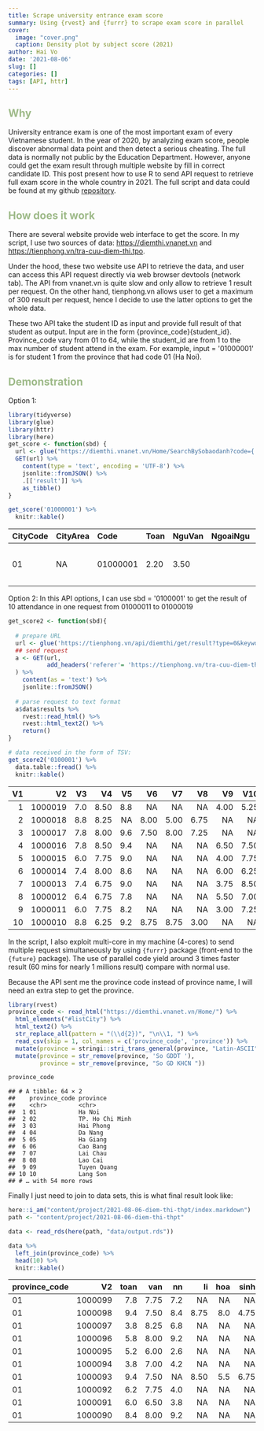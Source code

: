 ```yaml
---
title: Scrape university entrance exam score
summary: Using {rvest} and {furrr} to scrape exam score in parallel
cover: 
  image: "cover.png"
  caption: Density plot by subject score (2021)
author: Hai Vo
date: '2021-08-06'
slug: []
categories: []
tags: [API, httr]
---
```





## Why

University entrance exam is one of the most important exam of every Vietnamese student. In the year of 2020, by analyzing exam score, people discover abnormal data point and then detect a serious cheating. 
The full data is normally not public by the Education Department. However, anyone could get the exam result through multiple website by fill in correct candidate ID.
This post present how to use R to send API request to retrieve full exam score in the whole country in 2021. The full script and data could be found at my github [repository](https://github.com/vohai611/diemthi-thpt-2021). 

## How does it work
There are several website provide web interface to get the score. In my script, I use two sources of data:
https://diemthi.vnanet.vn and https://tienphong.vn/tra-cuu-diem-thi.tpo.

Under the hood, these two website use API to retrieve the data, and user can access this API request directly via web browser devtools (network tab). The API from vnanet.vn is quite slow and only allow to retrieve 1 result per request. On the other hand, tienphong.vn allows user to get a maximum of 300 result per request, hence I decide to use the latter options to get the whole data.

These two API take the student ID as input and provide full result of that student as output. Input are in the form {province_code}{student_id}. Province_code vary from 01 to 64, while the student_id are from 1 to the max number of student attend in the exam. For example, input = '01000001' is for student 1 from the province that had code 01 (Ha Noi).


## Demonstration
Option 1:

```r
library(tidyverse)
library(glue)
library(httr)
library(here)
get_score <- function(sbd) {
  url <- glue("https://diemthi.vnanet.vn/Home/SearchBySobaodanh?code={ sbd }&nam=2021")
  GET(url) %>% 
    content(type = 'text', encoding = 'UTF-8') %>% 
    jsonlite::fromJSON() %>% 
    .[['result']] %>% 
    as_tibble()
}

get_score('01000001') %>% 
  knitr::kable()
```



|CityCode |CityArea |Code     |Toan |NguVan |NgoaiNgu |VatLi |HoaHoc |SinhHoc |KHTN |DiaLi |LichSu |GDCD |KHXH |ResultGroup                                                                              |Result |
|:--------|:--------|:--------|:----|:------|:--------|:-----|:------|:-------|:----|:-----|:------|:----|:----|:----------------------------------------------------------------------------------------|:------|
|01       |NA       |01000001 |2.20 |3.50   |         |      |       |        |     |5.50  |2.50   |     |     |[{"g":"A07","p":10.20},{"g":"C00","p":11.50},{"g":"C03","p":8.20},{"g":"C04","p":11.20}] |       |

Option 2:
In this API options, I can use sbd = '0100001' to get the result of 10 attendance in one request from 01000011 to 01000019

```r
get_score2 <- function(sbd){
  
  # prepare URL
  url <- glue('https://tienphong.vn/api/diemthi/get/result?type=0&keyword={ sbd }&kythi=THPT&nam=2021&cumthi=0')
  ## send request
  a <- GET(url,
           add_headers('referer'= 'https://tienphong.vn/tra-cuu-diem-thi.tpo')
  ) %>% 
    content(as = 'text') %>% 
    jsonlite::fromJSON()
  
  # parse request to text format
  a$data$results %>% 
    rvest::read_html() %>% 
    rvest::html_text2() %>% 
    return()
}

# data received in the form of TSV:
get_score2('0100001') %>% 
  data.table::fread() %>% 
  knitr::kable()
```



| V1|      V2|  V3|   V4|  V5|   V6|   V7|   V8|   V9|  V10|  V11|V12 |
|--:|-------:|---:|----:|---:|----:|----:|----:|----:|----:|----:|:---|
|  1| 1000019| 7.0| 8.50| 8.8|   NA|   NA|   NA| 4.00| 5.25| 6.75|NA  |
|  2| 1000018| 8.8| 8.25|  NA| 8.00| 5.00| 6.75|   NA|   NA|   NA|NA  |
|  3| 1000017| 7.8| 8.00| 9.6| 7.50| 8.00| 7.25|   NA|   NA|   NA|NA  |
|  4| 1000016| 7.8| 8.50| 9.4|   NA|   NA|   NA| 6.50| 7.50| 8.00|NA  |
|  5| 1000015| 6.0| 7.75| 9.0|   NA|   NA|   NA| 4.00| 7.75| 7.00|NA  |
|  6| 1000014| 7.4| 8.00| 8.6|   NA|   NA|   NA| 6.00| 6.25| 7.50|NA  |
|  7| 1000013| 7.4| 6.75| 9.0|   NA|   NA|   NA| 3.75| 8.50| 6.50|NA  |
|  8| 1000012| 6.4| 6.75| 7.8|   NA|   NA|   NA| 5.50| 7.00| 7.50|NA  |
|  9| 1000011| 6.0| 7.75| 8.2|   NA|   NA|   NA| 3.00| 7.25| 8.50|NA  |
| 10| 1000010| 8.8| 6.25| 9.2| 8.75| 8.75| 3.00|   NA|   NA|   NA|NA  |

In the script, I also exploit multi-core in my machine (4-cores) to send multiple request simultaneously by using `{furrr}` package (front-end to the `{future}` package). The use of parallel code yield around 3 times faster result (60 mins for nearly 1 millions result) compare with normal use.

Because the API sent me the province code instead of province name, I will need an extra step to get the province.


```r
library(rvest)
province_code <- read_html("https://diemthi.vnanet.vn/Home/") %>% 
  html_elements("#listCity") %>% 
  html_text2() %>% 
  str_replace_all(pattern = "(\\d{2})", "\n\\1, ") %>% 
  read_csv(skip = 1, col_names = c('province_code', 'province')) %>% 
  mutate(province = stringi::stri_trans_general(province, "Latin-ASCII")) %>% 
  mutate(province = str_remove(province, 'So GDDT '),
         province = str_remove(province, "So GD KHCN "))

province_code
```

```
## # A tibble: 64 × 2
##    province_code province       
##    <chr>         <chr>          
##  1 01            Ha Noi         
##  2 02            TP. Ho Chi Minh
##  3 03            Hai Phong      
##  4 04            Da Nang        
##  5 05            Ha Giang       
##  6 06            Cao Bang       
##  7 07            Lai Chau       
##  8 08            Lao Cai        
##  9 09            Tuyen Quang    
## 10 10            Lang Son       
## # … with 54 more rows
```

Finally I just need to join to data sets, this is what final result look like:


```r
here::i_am("content/project/2021-08-06-diem-thi-thpt/index.markdown")
path <- "content/project/2021-08-06-diem-thi-thpt"

data <- read_rds(here(path, "data/output.rds"))

data %>% 
  left_join(province_code) %>% 
  head(10) %>% 
  knitr::kable()
```



|province_code |      V2| toan|  van|  nn|   li| hoa| sinh|   su|  dia| gdcd|province |
|:-------------|-------:|----:|----:|---:|----:|---:|----:|----:|----:|----:|:--------|
|01            | 1000099|  7.8| 7.75| 7.2|   NA|  NA|   NA| 2.75| 6.50| 7.50|Ha Noi   |
|01            | 1000098|  9.4| 7.50| 8.4| 8.75| 8.0| 4.75|   NA|   NA|   NA|Ha Noi   |
|01            | 1000097|  3.8| 8.25| 6.8|   NA|  NA|   NA| 4.75| 6.75| 9.00|Ha Noi   |
|01            | 1000096|  5.8| 8.00| 9.2|   NA|  NA|   NA| 4.25| 7.00| 7.25|Ha Noi   |
|01            | 1000095|  5.2| 6.00| 2.6|   NA|  NA|   NA| 7.50| 8.00| 8.50|Ha Noi   |
|01            | 1000094|  3.8| 7.00| 4.2|   NA|  NA|   NA| 3.75| 7.25| 7.50|Ha Noi   |
|01            | 1000093|  9.4| 7.50|  NA| 8.50| 5.5| 6.75|   NA|   NA|   NA|Ha Noi   |
|01            | 1000092|  6.2| 7.75| 4.0|   NA|  NA|   NA| 3.75| 8.00| 8.25|Ha Noi   |
|01            | 1000091|  6.0| 6.50| 3.8|   NA|  NA|   NA| 4.50| 6.00| 8.00|Ha Noi   |
|01            | 1000090|  8.4| 8.00| 9.2|   NA|  NA|   NA| 6.25| 8.50| 8.50|Ha Noi   |


<style type="text/css">
h2 {
  color: #9EBA89;
}
</style>

